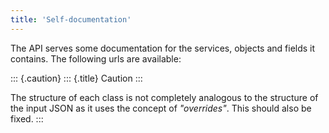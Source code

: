 ```yaml
---
title: 'Self-documentation'
---
```


The API serves some documentation for the services, objects and fields
it contains. The following urls are available:

::: {.caution}
::: {.title}
Caution
:::

The structure of each class is not completely analogous to the structure
of the input JSON as it uses the concept of *\"overrides\"*. This should
also be fixed.
:::

